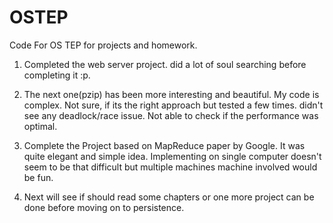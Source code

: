 # OSTEP
Code For OS TEP for projects and homework.

1. Completed the web server project. did a lot of soul searching before completing it :p.
2. The next one(pzip) has been more interesting and beautiful. My code is complex. Not sure, if its the right approach but tested
    a few times. didn't see any deadlock/race issue. Not able to check if the performance was optimal.
3. Complete the Project based on MapReduce paper by Google. It was quite elegant and simple idea. Implementing on single computer doesn't seem to 
    be that difficult but multiple machines machine involved would be fun.

4. Next will see if should read some chapters or one more project can be done before moving on to persistence.
